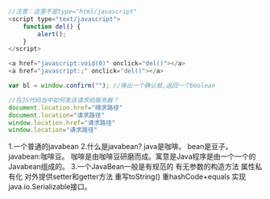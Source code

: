 

```javascript
//注意：这里不是type="html/javascript"
<script type="text/javascript">
    function del() {
    	alert();
	}
</script>
```

```javascript
<a href="javascript:void(0)" onclick="del()"></a>
<a href="javascript:;" onclick="del()"></a>
```

```javascript
var bl = window.confirm(""); //弹出一个确认框,返回一个boolean
```

```javascript
//在JS代码当中如何发送请求给服务器？
document.location.href="晴求路径"
document.location="请求路径"
window.location.href="请求路径"
window.location="请求路径"
```



1.一个普通的javabean
2.什么是javabean?
java是咖啡。
bean是豆子。
javabean:咖啡豆。
咖啡是由咖啡豆研磨而成。寓意是Java程序是由一个一个的Javabean组成的。
3.一个JavaBean一般是有规范的
有无参数的构造方法
属性私有化
对外提供setter和getter方法
重写toString()
重hashCode+equals
实现java.io.Serializable接口。



